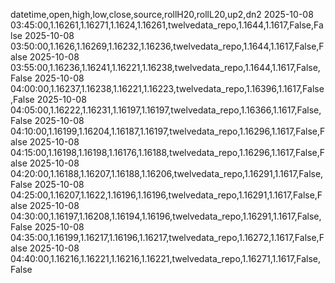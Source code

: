 datetime,open,high,low,close,source,rollH20,rollL20,up2,dn2
2025-10-08 03:45:00,1.16261,1.16271,1.1624,1.16261,twelvedata_repo,1.1644,1.1617,False,False
2025-10-08 03:50:00,1.1626,1.16269,1.16232,1.16236,twelvedata_repo,1.1644,1.1617,False,False
2025-10-08 03:55:00,1.16236,1.16241,1.16221,1.16238,twelvedata_repo,1.1644,1.1617,False,False
2025-10-08 04:00:00,1.16237,1.16238,1.16221,1.16223,twelvedata_repo,1.16396,1.1617,False,False
2025-10-08 04:05:00,1.16222,1.16231,1.16197,1.16197,twelvedata_repo,1.16366,1.1617,False,False
2025-10-08 04:10:00,1.16199,1.16204,1.16187,1.16197,twelvedata_repo,1.16296,1.1617,False,False
2025-10-08 04:15:00,1.16198,1.16198,1.16176,1.16188,twelvedata_repo,1.16296,1.1617,False,False
2025-10-08 04:20:00,1.16188,1.16207,1.16188,1.16206,twelvedata_repo,1.16291,1.1617,False,False
2025-10-08 04:25:00,1.16207,1.1622,1.16196,1.16196,twelvedata_repo,1.16291,1.1617,False,False
2025-10-08 04:30:00,1.16197,1.16208,1.16194,1.16196,twelvedata_repo,1.16291,1.1617,False,False
2025-10-08 04:35:00,1.16199,1.16217,1.16196,1.16217,twelvedata_repo,1.16272,1.1617,False,False
2025-10-08 04:40:00,1.16216,1.16221,1.16216,1.16221,twelvedata_repo,1.16271,1.1617,False,False
